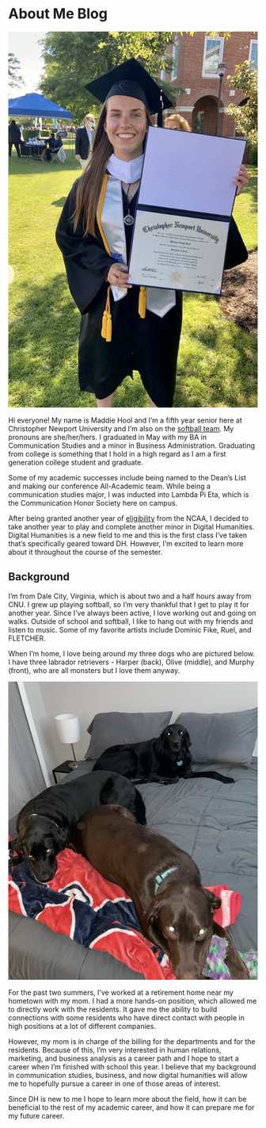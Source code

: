 # About Me Blog

![Graduation picture](https://github.com/maddiehool/Maddie-Hool-/blob/9039d0d6b2e823e85643f6d2d25f33bb42d2e32f/images/grad.png)

Hi everyone! My name is Maddie Hool and I’m a fifth year senior here at Christopher Newport University and I’m also on the [softball team](https://www.cnusports.com/sports/softball/roster/maddie-hool/17491). My pronouns are she/her/hers. I graduated in May with my BA in Communication Studies and a minor in Business Administration. Graduating from college is something that I hold in a high regard as I am a first generation college student and graduate. 

Some of my academic successes include being named to the Dean’s List and making our conference All-Academic team. While being a communication studies major, I was inducted into Lambda Pi Eta, which is the Communication Honor Society here on campus. 

After being granted another year of [eligibility](https://www.ncsasports.org/coronavirus-sports/ncaa-eligibility-coronavirus) from the NCAA, I decided to take another year to play and complete another minor in Digital Humanities. Digital Humanities is a new field to me and this is the first class I’ve taken that’s specifically geared toward DH. However, I’m excited to learn more about it throughout the course of the semester. 

## Background

I’m from Dale City, Virginia, which is about two and a half hours away from CNU. I grew up playing softball, so I’m very thankful that I get to play it for another year. Since I’ve always been active, I love working out and going on walks. Outside of school and softball, I like to hang out with my friends and listen to music. Some of my favorite artists include Dominic Fike, Ruel, and FLETCHER. 

When I’m home, I love being around my three dogs who are pictured below. I have three labrador retrievers - Harper (back), Olive (middle), and Murphy (front), who are all monsters but I love them anyway. 

![Dogs](https://github.com/maddiehool/Maddie-Hool-/blob/9039d0d6b2e823e85643f6d2d25f33bb42d2e32f/images/dogs.jpg)

For the past two summers, I’ve worked at a retirement home near my hometown with my mom. I had a more hands-on position, which allowed me to directly work with the residents. It gave me the ability to build connections with some residents who have direct contact with people in high positions at a lot of different companies. 

However, my mom is in charge of the billing for the departments and for the residents. Because of this, I’m very interested in human relations, marketing, and business analysis as a career path and I hope to start a career when I’m finished with school this year. I believe that my background in communication studies, business, and now digital humanities will allow me to hopefully pursue a career in one of those areas of interest. 

Since DH is new to me I hope to learn more about the field, how it can be beneficial to the rest of my academic career, and how it can prepare me for my future career. 

